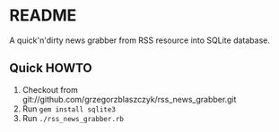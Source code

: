 # README 

A quick'n'dirty news grabber from RSS resource into SQLite database.

## Quick HOWTO

1. Checkout from git://github.com/grzegorzblaszczyk/rss_news_grabber.git
2. Run ```gem install sqlite3```
3. Run ```./rss_news_grabber.rb```


